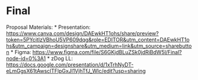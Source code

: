 # Final
Proposal Materials:
    * Presentation: https://www.canva.com/design/DAEwkHT1ohs/share/preview?token=5PYcitlzVBhoU5VP609dqg&role=EDITOR&utm_content=DAEwkHT1ohs&utm_campaign=designshare&utm_medium=link&utm_source=sharebutton
    * Figma: https://www.figma.com/file/S6GKjdBLuZSk0jdRiBdW5l/Final?node-id=0%3A1
    * zDog LL: https://docs.google.com/presentation/d/1xTrhNyDT-eLmGgsX61tAwsclTFlpGxJl1VjhTfJ_Wlc/edit?usp=sharing
